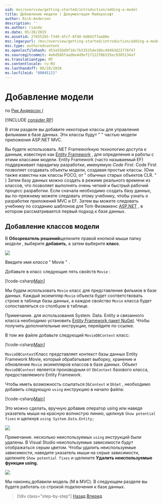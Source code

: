 ```yaml
---
uid: mvc/overview/getting-started/introduction/adding-a-model
title: Добавление модели | Документация Майкрософт
author: Rick-Anderson
description: ''
ms.author: riande
ms.date: 05/28/2015
ms.assetid: 276552b5-f349-4fcf-8f40-6d042f7aa88e
msc.legacyurl: /mvc/overview/getting-started/introduction/adding-a-model
msc.type: authoredcontent
ms.openlocfilehash: 453a55bd9f16c7b33525de18bc49493d22776f47
ms.sourcegitcommit: 4e6d586faadbe4d9ef27122f86335ec9385134af
ms.translationtype: MT
ms.contentlocale: ru-RU
ms.lasthandoff: 08/28/2020
ms.locfileid: "89045121"
---
```

# <a name="adding-a-model"></a>Добавление модели

по [Рик Андерсон (](https://twitter.com/RickAndMSFT)

[!INCLUDE [consider RP](~/includes/razor.md)]

В этом разделе вы добавите некоторые классы для управления фильмами в базе данных. Эти классы будут &quot; &quot; частью модели приложения ASP.NET MVC.

Вы будете использовать .NET Frameworkную технологию доступа к данным, известную как [Entity Framework](https://docs.microsoft.com/ef/) , для определения и работы с этими классами модели. Entity Framework (часто называемый EF) поддерживает парадигму разработки, именуемую *Code First*. Code First позволяет создавать объекты модели, создавая простые классы. (Они также известны как классы POCO, от &quot; обычных старых объектов CLR. &quot; ) Затем базу данных можно создать в режиме реального времени из классов, что позволяет выполнять очень четкий и быстрый рабочий процесс разработки. Если сначала необходимо создать базу данных, вы по-прежнему можете следовать этому учебнику, чтобы узнать о разработке приложений MVC и EF. Затем вы можете следовать учебнику по созданию шаблонов для Tom Физмакенс [ASP.NET](xref:visual-studio/overview/2013/aspnet-scaffolding-overview) , в котором рассматривается первый подход к базе данных.

## <a name="adding-model-classes"></a>Добавление классов модели

В **Обозреватель решений**щелкните правой кнопкой мыши папку *модели* , выберите **добавить**, а затем выберите **класс**.

![](adding-a-model/_static/image1.png)

Введите имя *класса* &quot; Movie &quot; .

Добавьте в класс следующие пять свойств `Movie` :

[!code-csharp[Main](adding-a-model/samples/sample1.cs)]

Мы будем использовать `Movie` класс для представления фильмов в базе данных. Каждый экземпляр `Movie` объекта будет соответствовать строке в таблице базы данных, а каждое свойство `Movie` класса будет сопоставляться со столбцом в таблице.

Примечание. для использования System. Data. Entity и связанного класса необходимо установить [Entity Framework пакет NuGet](https://www.nuget.org/packages/EntityFramework/). Чтобы получить дополнительные инструкции, перейдите по ссылке.

В том же файле добавьте следующий `MovieDBContext` класс:

[!code-csharp[Main](adding-a-model/samples/sample2.cs?highlight=2,15-18)]

`MovieDBContext`Класс представляет контекст базы данных Entity Framework Movie, который обрабатывает выборку, хранение и обновление `Movie` экземпляров классов в базе данных. Объект `MovieDBContext` является производным от `DbContext` базового класса, предоставляемого Entity Framework.

Чтобы иметь возможность ссылаться `DbContext` и `DbSet` , необходимо добавить следующую `using` инструкцию в начало файла:

[!code-csharp[Main](adding-a-model/samples/sample3.cs)]

Это можно сделать, вручную добавив оператор using или наведя указатель мыши на красную волнистую линию, щелкнув `Show potential fixes` и щелкнув `using System.Data.Entity;`

![](adding-a-model/_static/image2.png)

Примечание. несколько неиспользуемых `using` инструкций были удалены. В Visual Studio неиспользуемые зависимости будут отображаться серым цветом. Чтобы удалить неиспользуемые зависимости, наведите указатель мыши на серые зависимости, щелкните `Show potential fixes` и щелкните **Удалить неиспользуемые функции using.**

![](adding-a-model/_static/image3.png)

Мы наконец добавили модель (M в MVC). В следующем разделе вы будете работать со строкой подключения к базе данных.

> [!div class="step-by-step"]
> [Назад](adding-a-view.md)
> [Вперед](creating-a-connection-string.md)
